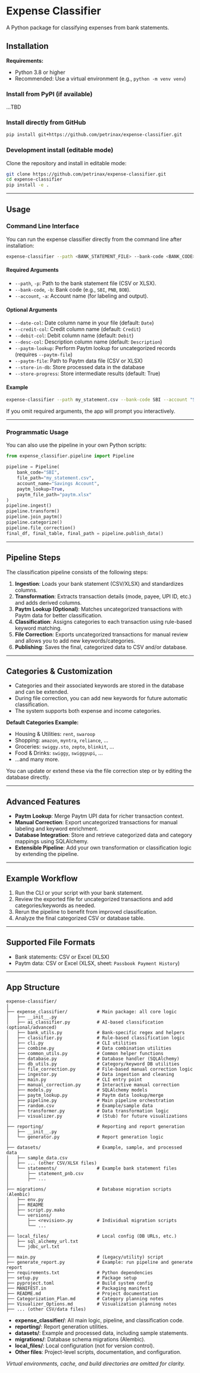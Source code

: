 # Expense Classifier

A Python package for classifying expenses from bank statements.

## Installation

**Requirements:**
- Python 3.8 or higher
- Recommended: Use a virtual environment (e.g., `python -m venv venv`)

### Install from PyPI (if available)
...TBD

### Install directly from GitHub
```bash
pip install git+https://github.com/petrinax/expense-classifier.git
```

### Development install (editable mode)
Clone the repository and install in editable mode:
```bash
git clone https://github.com/petrinax/expense-classifier.git
cd expense-classifier
pip install -e .
```

---

## Usage

### Command Line Interface

You can run the expense classifier directly from the command line after installation:

```bash
expense-classifier --path <BANK_STATEMENT_FILE> --bank-code <BANK_CODE> --account <ACCOUNT_NAME> [options]
```

#### Required Arguments

- `--path`, `-p`: Path to the bank statement file (CSV or XLSX).
- `--bank-code`, `-b`: Bank code (e.g., `SBI`, `PNB`, `BOB`).
- `--account`, `-a`: Account name (for labeling and output).

#### Optional Arguments

- `--date-col`: Date column name in your file (default: `Date`)
- `--credit-col`: Credit column name (default: `Credit`)
- `--debit-col`: Debit column name (default: `Debit`)
- `--desc-col`: Description column name (default: `Description`)
- `--paytm-lookup`: Perform Paytm lookup for uncategorized records (requires `--paytm-file`)
- `--paytm-file`: Path to Paytm data file (CSV or XLSX)
- `--store-in-db`: Store processed data in the database
- `--store-progress`: Store intermediate results (default: True)

#### Example

```bash
expense-classifier --path my_statement.csv --bank-code SBI --account "Savings Account" --paytm-lookup --paytm-file paytm.xlsx
```

If you omit required arguments, the app will prompt you interactively.

---

### Programmatic Usage

You can also use the pipeline in your own Python scripts:

```python
from expense_classifier.pipeline import Pipeline

pipeline = Pipeline(
    bank_code="SBI",
    file_path="my_statement.csv",
    account_name="Savings Account",
    paytm_lookup=True,
    paytm_file_path="paytm.xlsx"
)
pipeline.ingest()
pipeline.transform()
pipeline.join_paytm()
pipeline.categorize()
pipeline.file_correction()
final_df, final_table, final_path = pipeline.publish_data()
```

---

## Pipeline Steps

The classification pipeline consists of the following steps:

1. **Ingestion**: Loads your bank statement (CSV/XLSX) and standardizes columns.
2. **Transformation**: Extracts transaction details (mode, payee, UPI ID, etc.) and adds derived columns.
3. **Paytm Lookup (Optional)**: Matches uncategorized transactions with Paytm data for better classification.
4. **Classification**: Assigns categories to each transaction using rule-based keyword matching.
5. **File Correction**: Exports uncategorized transactions for manual review and allows you to add new keywords/categories.
6. **Publishing**: Saves the final, categorized data to CSV and/or database.

---

## Categories & Customization

- Categories and their associated keywords are stored in the database and can be extended.
- During file correction, you can add new keywords for future automatic classification.
- The system supports both expense and income categories.

**Default Categories Example:**

- Housing & Utilities: `rent`, `swaroop`
- Shopping: `amazon`, `myntra`, `reliance`, ...
- Groceries: `swiggy.sto`, `zepto`, `blinkit`, ...
- Food & Drinks: `swiggy`, `swiggyupi`, ...
- ...and many more.

You can update or extend these via the file correction step or by editing the database directly.

---

## Advanced Features

- **Paytm Lookup**: Merge Paytm UPI data for richer transaction context.
- **Manual Correction**: Export uncategorized transactions for manual labeling and keyword enrichment.
- **Database Integration**: Store and retrieve categorized data and category mappings using SQLAlchemy.
- **Extensible Pipeline**: Add your own transformation or classification logic by extending the pipeline.

---

## Example Workflow

1. Run the CLI or your script with your bank statement.
2. Review the exported file for uncategorized transactions and add categories/keywords as needed.
3. Rerun the pipeline to benefit from improved classification.
4. Analyze the final categorized CSV or database table.

---

## Supported File Formats

- Bank statements: CSV or Excel (XLSX)
- Paytm data: CSV or Excel (XLSX, sheet: `Passbook Payment History`)

---

## App Structure

```
expense-classifier/
│
├── expense_classifier/           # Main package: all core logic
│   ├── __init__.py
│   ├── ai_classifier.py          # AI-based classification (optional/advanced)
│   ├── bank_utils.py             # Bank-specific regex and helpers
│   ├── classifier.py             # Rule-based classification logic
│   ├── cli.py                    # CLI utilities
│   ├── combine.py                # Data combination utilities
│   ├── common_utils.py           # Common helper functions
│   ├── database.py               # Database handler (SQLAlchemy)
│   ├── db_utils.py               # Category/keyword DB utilities
│   ├── file_correction.py        # File-based manual correction logic
│   ├── ingestor.py               # Data ingestion and cleaning
│   ├── main.py                   # CLI entry point
│   ├── manual_correction.py      # Interactive manual correction
│   ├── models.py                 # SQLAlchemy models
│   ├── paytm_lookup.py           # Paytm data lookup/merge
│   ├── pipeline.py               # Main pipeline orchestration
│   ├── random.csv                # Example/sample data
│   ├── transformer.py            # Data transformation logic
│   ├── visualizer.py             # (Stub) for future visualizations
│
├── reporting/                    # Reporting and report generation
│   ├── __init__.py
│   └── generator.py              # Report generation logic
│
├── datasets/                     # Example, sample, and processed data
│   ├── sample_data.csv
│   ├── ... (other CSV/XLSX files)
│   └── statements/               # Example bank statement files
│       ├── statement_pnb.csv
│       ├── ...
│
├── migrations/                   # Database migration scripts (Alembic)
│   ├── env.py
│   ├── README
│   ├── script.py.mako
│   └── versions/
│       ├── <revision>.py         # Individual migration scripts
│       └── ...
│
├── local_files/                  # Local config (DB URLs, etc.)
│   ├── sql_alchemy_url.txt
│   └── jdbc_url.txt
│
├── main.py                       # (Legacy/utility) script
├── generate_report.py            # Example: run pipeline and generate report
├── requirements.txt              # Python dependencies
├── setup.py                      # Package setup
├── pyproject.toml                # Build system config
├── MANIFEST.in                   # Packaging manifest
├── README.md                     # Project documentation
├── Categorization_Plan.md        # Category planning notes
├── Visualizer_Options.md         # Visualization planning notes
├── ... (other CSV/data files)
```

- **expense_classifier/**: All main logic, pipeline, and classification code.
- **reporting/**: Report generation utilities.
- **datasets/**: Example and processed data, including sample statements.
- **migrations/**: Database schema migrations (Alembic).
- **local_files/**: Local configuration (not for version control).
- **Other files**: Project-level scripts, documentation, and configuration.

*Virtual environments, cache, and build directories are omitted for clarity.*


